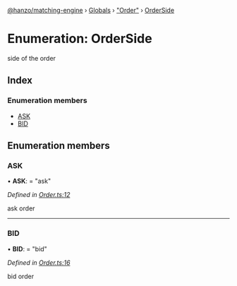 [@hanzo/matching-engine](../README.md) › [Globals](../globals.md) › ["Order"](../modules/_order_.md) › [OrderSide](_order_.orderside.md)

# Enumeration: OrderSide

side of the order

## Index

### Enumeration members

* [ASK](_order_.orderside.md#ask)
* [BID](_order_.orderside.md#bid)

## Enumeration members

###  ASK

• **ASK**: = "ask"

*Defined in [Order.ts:12](https://github.com/hanzoai/matching-engine/blob/d87b82e/src/Order.ts#L12)*

ask order

___

###  BID

• **BID**: = "bid"

*Defined in [Order.ts:16](https://github.com/hanzoai/matching-engine/blob/d87b82e/src/Order.ts#L16)*

bid order
